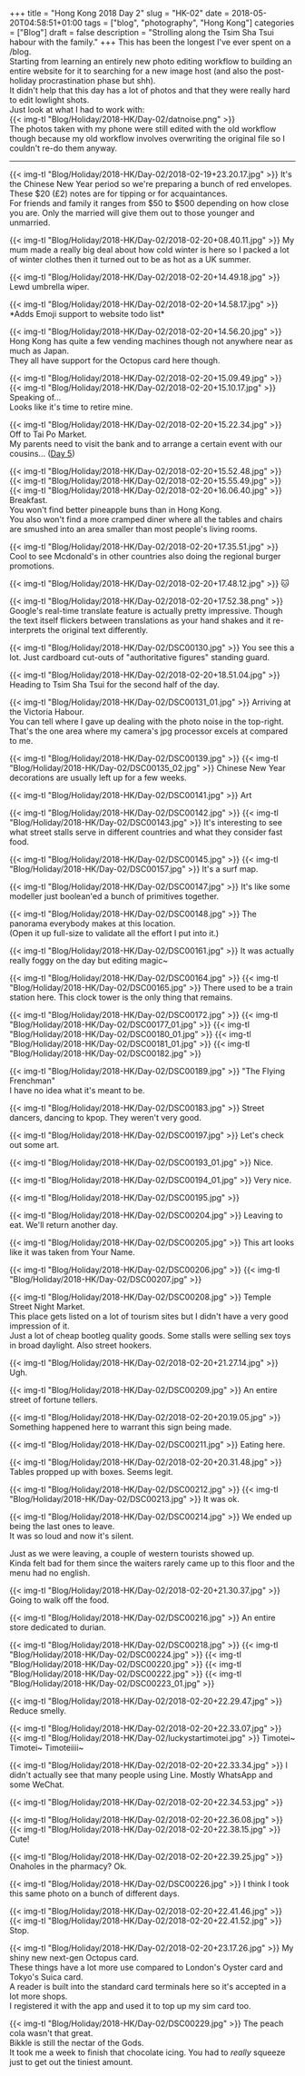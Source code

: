 +++
title = "Hong Kong 2018 Day 2"
slug = "HK-02"
date = 2018-05-20T04:58:51+01:00
tags = ["blog", "photography", "Hong Kong"]
categories = ["Blog"]
draft = false
description = "Strolling along the Tsim Sha Tsui habour with the family."
+++
This has been the longest I've ever spent on a /blog.  
Starting from learning an entirely new photo editing workflow to building an entire website for it to searching for a new image host (and also the post-holiday procrastination phase but shh).  
It didn't help that this day has a lot of photos and that they were really hard to edit lowlight shots.  
Just look at what I had to work with:  
{{< img-tl "Blog/Holiday/2018-HK/Day-02/datnoise.png" >}}  
The photos taken with my phone were still edited with the old workflow though because my old workflow involves overwriting the original file so I couldn't re-do them anyway.

***

{{< img-tl "Blog/Holiday/2018-HK/Day-02/2018-02-19+23.20.17.jpg" >}}
It's the Chinese New Year period so we're preparing a bunch of red envelopes.  
These $20 (£2) notes are for tipping or for acquaintances.  
For friends and family it ranges from $50 to $500 depending on how close you are. Only the married will give them out to those younger and unmarried.

{{< img-tl "Blog/Holiday/2018-HK/Day-02/2018-02-20+08.40.11.jpg" >}}
My mum made a really big deal about how cold winter is here so I packed a lot of winter clothes then it turned out to be as hot as a UK summer.

{{< img-tl "Blog/Holiday/2018-HK/Day-02/2018-02-20+14.49.18.jpg" >}}
Lewd umbrella wiper.

{{< img-tl "Blog/Holiday/2018-HK/Day-02/2018-02-20+14.58.17.jpg" >}}
\*Adds Emoji support to website todo list\*

{{< img-tl "Blog/Holiday/2018-HK/Day-02/2018-02-20+14.56.20.jpg" >}}
Hong Kong has quite a few vending machines though not anywhere near as much as Japan.  
They all have support for the Octopus card here though.

{{< img-tl "Blog/Holiday/2018-HK/Day-02/2018-02-20+15.09.49.jpg" >}}
{{< img-tl "Blog/Holiday/2018-HK/Day-02/2018-02-20+15.10.17.jpg" >}}
Speaking of...  
Looks like it's time to retire mine.

{{< img-tl "Blog/Holiday/2018-HK/Day-02/2018-02-20+15.22.34.jpg" >}}
Off to Tai Po Market.  
My parents need to visit the bank and to arrange a certain event with our cousins... ([Day 5](/blog/2018/hk-05/))

{{< img-tl "Blog/Holiday/2018-HK/Day-02/2018-02-20+15.52.48.jpg" >}}
{{< img-tl "Blog/Holiday/2018-HK/Day-02/2018-02-20+15.55.49.jpg" >}}
{{< img-tl "Blog/Holiday/2018-HK/Day-02/2018-02-20+16.06.40.jpg" >}}
Breakfast.  
You won't find better pineapple buns than in Hong Kong.  
You also won't find a more cramped diner where all the tables and chairs are smushed into an area smaller than most people's living rooms.

{{< img-tl "Blog/Holiday/2018-HK/Day-02/2018-02-20+17.35.51.jpg" >}}
Cool to see Mcdonald's in other countries also doing the regional burger promotions.

{{< img-tl "Blog/Holiday/2018-HK/Day-02/2018-02-20+17.48.12.jpg" >}}
:cat:

{{< img-tl "Blog/Holiday/2018-HK/Day-02/2018-02-20+17.52.38.png" >}}
Google's real-time translate feature is actually pretty impressive. Though the text itself flickers between translations as your hand shakes and it re-interprets the original text differently.

{{< img-tl "Blog/Holiday/2018-HK/Day-02/DSC00130.jpg" >}}
You see this a lot. Just cardboard cut-outs of "authoritative figures" standing guard.

{{< img-tl "Blog/Holiday/2018-HK/Day-02/2018-02-20+18.51.04.jpg" >}}
Heading to Tsim Sha Tsui for the second half of the day.

{{< img-tl "Blog/Holiday/2018-HK/Day-02/DSC00131_01.jpg" >}}
Arriving at the Victoria Habour.  
You can tell where I gave up dealing with the photo noise in the top-right. That's the one area where my camera's jpg processor excels at compared to me.

{{< img-tl "Blog/Holiday/2018-HK/Day-02/DSC00139.jpg" >}}
{{< img-tl "Blog/Holiday/2018-HK/Day-02/DSC00135_02.jpg" >}}
Chinese New Year decorations are usually left up for a few weeks.

{{< img-tl "Blog/Holiday/2018-HK/Day-02/DSC00141.jpg" >}}
Art

{{< img-tl "Blog/Holiday/2018-HK/Day-02/DSC00142.jpg" >}}
{{< img-tl "Blog/Holiday/2018-HK/Day-02/DSC00143.jpg" >}}
It's interesting to see what street stalls serve in different countries and what they consider fast food.

{{< img-tl "Blog/Holiday/2018-HK/Day-02/DSC00145.jpg" >}}
{{< img-tl "Blog/Holiday/2018-HK/Day-02/DSC00157.jpg" >}}
It's a surf map.

{{< img-tl "Blog/Holiday/2018-HK/Day-02/DSC00147.jpg" >}}
It's like some modeller just boolean'ed a bunch of primitives together.

{{< img-tl "Blog/Holiday/2018-HK/Day-02/DSC00148.jpg" >}}
The panorama everybody makes at this location.  
(Open it up full-size to validate all the effort I put into it.)

{{< img-tl "Blog/Holiday/2018-HK/Day-02/DSC00161.jpg" >}}
It was actually really foggy on the day but editing magic~

{{< img-tl "Blog/Holiday/2018-HK/Day-02/DSC00164.jpg" >}}
{{< img-tl "Blog/Holiday/2018-HK/Day-02/DSC00165.jpg" >}}
There used to be a train station here. This clock tower is the only thing that remains.

{{< img-tl "Blog/Holiday/2018-HK/Day-02/DSC00172.jpg" >}}
{{< img-tl "Blog/Holiday/2018-HK/Day-02/DSC00177_01.jpg" >}}
{{< img-tl "Blog/Holiday/2018-HK/Day-02/DSC00180_01.jpg" >}}
{{< img-tl "Blog/Holiday/2018-HK/Day-02/DSC00181_01.jpg" >}}
{{< img-tl "Blog/Holiday/2018-HK/Day-02/DSC00182.jpg" >}}

{{< img-tl "Blog/Holiday/2018-HK/Day-02/DSC00189.jpg" >}}
"The Flying Frenchman"  
I have no idea what it's meant to be.

{{< img-tl "Blog/Holiday/2018-HK/Day-02/DSC00183.jpg" >}}
Street dancers, dancing to kpop. They weren't very good.

{{< img-tl "Blog/Holiday/2018-HK/Day-02/DSC00197.jpg" >}}
Let's check out some art.

{{< img-tl "Blog/Holiday/2018-HK/Day-02/DSC00193_01.jpg" >}}
Nice.

{{< img-tl "Blog/Holiday/2018-HK/Day-02/DSC00194_01.jpg" >}}
Very nice.

{{< img-tl "Blog/Holiday/2018-HK/Day-02/DSC00195.jpg" >}}

{{< img-tl "Blog/Holiday/2018-HK/Day-02/DSC00204.jpg" >}}
Leaving to eat. We'll return another day.

{{< img-tl "Blog/Holiday/2018-HK/Day-02/DSC00205.jpg" >}}
This art looks like it was taken from Your Name.

{{< img-tl "Blog/Holiday/2018-HK/Day-02/DSC00206.jpg" >}}
{{< img-tl "Blog/Holiday/2018-HK/Day-02/DSC00207.jpg" >}}

{{< img-tl "Blog/Holiday/2018-HK/Day-02/DSC00208.jpg" >}}
Temple Street Night Market.  
This place gets listed on a lot of tourism sites but I didn't have a very good impression of it.  
Just a lot of cheap bootleg quality goods. Some stalls were selling sex toys in broad daylight. Also street hookers.

{{< img-tl "Blog/Holiday/2018-HK/Day-02/2018-02-20+21.27.14.jpg" >}}
Ugh.

{{< img-tl "Blog/Holiday/2018-HK/Day-02/DSC00209.jpg" >}}
An entire street of fortune tellers.

{{< img-tl "Blog/Holiday/2018-HK/Day-02/2018-02-20+20.19.05.jpg" >}}
Something happened here to warrant this sign being made.

{{< img-tl "Blog/Holiday/2018-HK/Day-02/DSC00211.jpg" >}}
Eating here.

{{< img-tl "Blog/Holiday/2018-HK/Day-02/2018-02-20+20.31.48.jpg" >}}
Tables propped up with boxes. Seems legit.

{{< img-tl "Blog/Holiday/2018-HK/Day-02/DSC00212.jpg" >}}
{{< img-tl "Blog/Holiday/2018-HK/Day-02/DSC00213.jpg" >}}
It was ok.

{{< img-tl "Blog/Holiday/2018-HK/Day-02/DSC00214.jpg" >}}
We ended up being the last ones to leave.  
It was so loud and now it's silent.

Just as we were leaving, a couple of western tourists showed up.  
Kinda felt bad for them since the waiters rarely came up to this floor and the menu had no english.

{{< img-tl "Blog/Holiday/2018-HK/Day-02/2018-02-20+21.30.37.jpg" >}}
Going to walk off the food.

{{< img-tl "Blog/Holiday/2018-HK/Day-02/DSC00216.jpg" >}}
An entire store dedicated to durian.

{{< img-tl "Blog/Holiday/2018-HK/Day-02/DSC00218.jpg" >}}
{{< img-tl "Blog/Holiday/2018-HK/Day-02/DSC00224.jpg" >}}
{{< img-tl "Blog/Holiday/2018-HK/Day-02/DSC00220.jpg" >}}
{{< img-tl "Blog/Holiday/2018-HK/Day-02/DSC00222.jpg" >}}
{{< img-tl "Blog/Holiday/2018-HK/Day-02/DSC00223_01.jpg" >}}

{{< img-tl "Blog/Holiday/2018-HK/Day-02/2018-02-20+22.29.47.jpg" >}}
Reduce smelly.

{{< img-tl "Blog/Holiday/2018-HK/Day-02/2018-02-20+22.33.07.jpg" >}}
{{< img-tl "Blog/Holiday/2018-HK/Day-02/luckystartimotei.jpg" >}}
Timotei~ Timotei~ Timoteiiii~

{{< img-tl "Blog/Holiday/2018-HK/Day-02/2018-02-20+22.33.34.jpg" >}}
I didn't actually see that many people using Line. Mostly WhatsApp and some WeChat.

{{< img-tl "Blog/Holiday/2018-HK/Day-02/2018-02-20+22.34.53.jpg" >}}

{{< img-tl "Blog/Holiday/2018-HK/Day-02/2018-02-20+22.36.08.jpg" >}}
{{< img-tl "Blog/Holiday/2018-HK/Day-02/2018-02-20+22.38.15.jpg" >}}
Cute!

{{< img-tl "Blog/Holiday/2018-HK/Day-02/2018-02-20+22.39.25.jpg" >}}
Onaholes in the pharmacy? Ok.

{{< img-tl "Blog/Holiday/2018-HK/Day-02/DSC00226.jpg" >}}
I think I took this same photo on a bunch of different days.

{{< img-tl "Blog/Holiday/2018-HK/Day-02/2018-02-20+22.41.46.jpg" >}}
{{< img-tl "Blog/Holiday/2018-HK/Day-02/2018-02-20+22.41.52.jpg" >}}
Stop.

{{< img-tl "Blog/Holiday/2018-HK/Day-02/2018-02-20+23.17.26.jpg" >}}
My shiny new next-gen Octopus card.  
These things have a lot more use compared to London's Oyster card and Tokyo's Suica card.  
A reader is built into the standard card terminals here so it's accepted in a lot more shops.  
I registered it with the app and used it to top up my sim card too.

{{< img-tl "Blog/Holiday/2018-HK/Day-02/DSC00229.jpg" >}}
The peach cola wasn't that great.  
Bikkle is still the nectar of the Gods.  
It took me a week to finish that chocolate icing. You had to _really_ squeeze just to get out the tiniest amount.